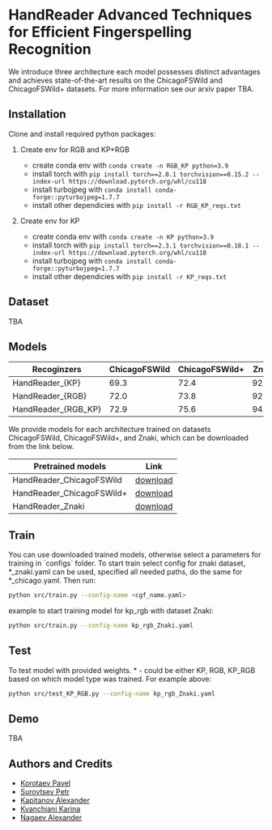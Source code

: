 # HandReader Advanced Techniques for Efficient Fingerspelling Recognition

We introduce three architecture each model possesses distinct advantages and
achieves state-of-the-art results on the ChicagoFSWild and
ChicagoFSWild+ datasets.
For more information see our arxiv paper TBA.

## Installation

Clone and install required python packages:

1. Create env for RGB and KP+RGB
   - create conda env with `conda create -n RGB_KP python=3.9`
   - install torch with `pip install torch==2.0.1 torchvision==0.15.2 --index-url https://download.pytorch.org/whl/cu118`
   - install turbojpeg with `conda install conda-forge::pyturbojpeg=1.7.7`
   - install other dependicies with `pip install -r RGB_KP_reqs.txt`

2. Create env for KP
   - create conda env with `conda create -n KP python=3.9`
   - install torch with `pip install torch==2.3.1 torchvision==0.18.1 --index-url https://download.pytorch.org/whl/cu118`
   - install turbojpeg with `conda install conda-forge::pyturbojpeg=1.7.7`
   - install other dependicies with `pip install -r KP_reqs.txt`

## Dataset

TBA

## Models


| Recoginzers         | ChicagoFSWild | ChicagoFSWild+ | Znaki|
|---------------------|----------|----------|---------|
| HandReader_{KP}  | 69.3     |72.4  |92.65 |
| HandReader_{RGB}  | 72.0     | 73.8 |92.39 |
| HandReader_{RGB_KP}  | 72.9 |75.6| 94.94|

We provide models for each architecture trained on datasets ChicagoFSWild, ChicagoFSWild+, and Znaki, which can be downloaded from the link below.

| Pretrained models       | Link |
|---------------------|----------|
| HandReader_ChicagoFSWild  | [download](https://rndml-team-cv.obs.ru-moscow-1.hc.sbercloud.ru/datasets/znaki/HandReader/HandReader_ChicagoFSWild.zip) |
| HandReader_ChicagoFSWild+  | [download](https://rndml-team-cv.obs.ru-moscow-1.hc.sbercloud.ru/datasets/znaki/HandReader/HandReader_ChicagoFSWild%2B.zip) |
| HandReader_Znaki  | [download](https://rndml-team-cv.obs.ru-moscow-1.hc.sbercloud.ru/datasets/znaki/HandReader/HandReader_Znaki.zip) |


<h2>Train</h2>
You can use downloaded trained models, otherwise select a parameters for training in `configs` folder.
To start train select config for znaki dataset, *_znaki.yaml can be used, specified all needed paths, do the same for *_chicago.yaml. Then run:

```bash
python src/train.py --config-name <cgf_name.yaml>
```

example to start training model for kp_rgb with dataset Znaki:

```bash
python src/train.py --config-name kp_rgb_Znaki.yaml
```


<h2>Test</h2>
To test model with provided weights. * - could be either KP, RGB, KP_RGB based on which model type was trained. For example above:

```bash
python src/test_KP_RGB.py --config-name kp_rgb_Znaki.yaml
```

## Demo

TBA

## Authors and Credits

- [Korotaev Pavel](https://www.linkedin.com/in/pavel-korotaev-332406211/)
- [Surovtsev Petr](https://www.linkedin.com/in/petros000)
- [Kapitanov Alexander](https://www.linkedin.com/in/hukenovs)
- [Kvanchiani Karina](https://www.linkedin.com/in/kvanchiani)
- [Nagaev Alexander](https://www.linkedin.com/in/nagadit/)

<!-- ## Links

- [Github]()
- [arXiv]()
- [Habr]()
- [Paperswithcode]() -->
